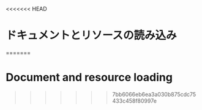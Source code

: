 
<<<<<<< HEAD
# ドキュメントとリソースの読み込み
=======
# Document and resource loading
>>>>>>> 7bb6066eb6ea3a030b875cdc75433c458f80997e
